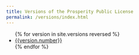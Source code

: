 ```yaml
---
title: Versions of the Prosperity Public License
permalink: /versions/index.html
---
```


<ul>
  {% for version in site.versions reversed %}
    <li>
      <a href="{{version.url}}">{{version.number}}</a>
    </li>
  {% endfor %}
</ul>
